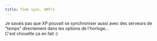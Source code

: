 ```yaml
---
title: Time sync. GMT+1
---
```


Je savais pas que XP pouvait se synchroniser aussi avec des serveurs de
"temps" directement dans les options de l'horloge...  
C'est chouette ça en fait :)

